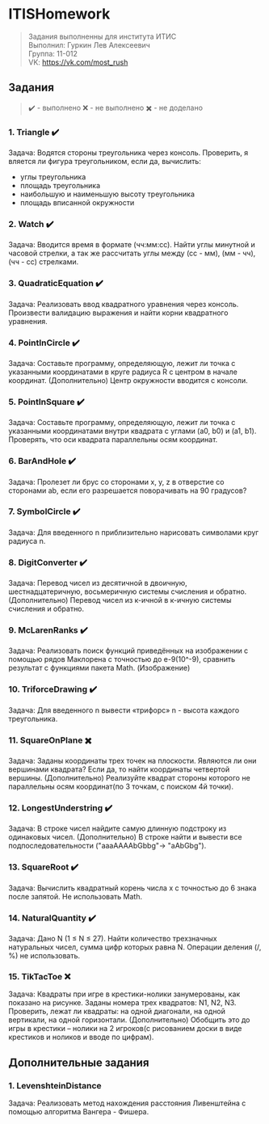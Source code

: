 # ITISHomework

>Задания выполненны для института ИТИС<br>
>Выполнил: Гуркин Лев Алексеевич<br>
>Группа: 11-012<br>
>VK: https://vk.com/most_rush


## Задания
> ✔️ - выполнено
> ❌ - не выполнено
> ✖️ - не доделано

### 1. Triangle ✔️
Задача: Водятся стороны треугольника через консоль. Проверить, я вляется ли фигура треугольником, если да, вычислить:
- углы треугольника
- площадь треугольника
- наибольшую и наименьшую высоту треугольника
- площадь вписанной окружности

### 2. Watch ✔️
Задача: Вводится время в формате (чч:мм:сс). Найти углы минутной и часовой стрелки, а так же рассчитать углы между (сс - мм), (мм - чч), (чч - сс) стрелками.

### 3. QuadraticEquation ✔️
Задача: Реализовать ввод квадратного уравнения через консоль. Произвести валидацию выражения и найти корни квадратного уравнения.

### 4. PointInCircle ✔️
Задача: Составьте программу, определяющую, лежит ли точка с указанными координатами в круге радиуса R с центром в начале координат.
(Дополнительно) Центр окружности вводится с консоли.

### 5. PointInSquare ✔️
Задача: Составьте программу, определяющую, лежит ли точка с указанными координатами внутри квадрата с углами (a0, b0) и (a1, b1). Проверять, что оси квадрата параллельны осям координат.

### 6. BarAndHole ✔️
Задача: Пролезет ли брус со сторонами x, y, z в отверстие со сторонами ab, если его разрешается поворачивать на 90 градусов?

### 7. SymbolCircle ✔️
Задача: Для введенного n приблизительно нарисовать символами круг радиуcа n.

### 8. DigitConverter ✔️
Задача: Перевод чисел из десятичной в двоичную, шестнадцатеричную, восьмеричную системы счисления и обратно.
(Дополнительно) Перевод чисел из к-ичной в к-ичную системы счисления и обратно.

### 9. McLarenRanks ✔️
Задача: Реализовать поиск функций приведённых на изображении с помощью рядов Маклорена с точностью до е-9(10^-9), сравнить результат с функциями пакета Math.
(Изображение)

### 10. TriforceDrawing ✔️
Задача: Для введенного n вывести «трифорс» n - высота каждого треугольника.

### 11. SquareOnPlane ✖️
Задача: Заданы координаты трех точек на плоскости. Являются ли они вершинами квадрата? Если да, то найти координаты четвертой вершины.
(Дополнительно) Реализуйте квадрат стороны которого не параллельны осям координат(по 3 точкам, с поиском 4й точки).

### 12. LongestUnderstring ✔️
Задача: В строке чисел найдите самую длинную подстроку из одинаковых чисел.
(Дополнительно) В строке найти и вывести все подпоследовательности ("aaaAAAAbGbbg"-> "aAbGbg").

### 13. SquareRoot ✔️
Задача: Вычислить квадратный корень числа x с точностью до 6 знака после запятой. Не использовать Math.

### 14. NaturalQuantity ✔️
Задача: Дано N (1 ≤ N ≤ 27). Найти количество трехзначных натуральных чисел, сумма цифр которых равна N. Операции деления (/, %) не использовать.

### 15. TikTacToe ❌
Задача: Квадраты при игре в крестики-нолики занумерованы, как показано на рисунке. Заданы номера трех квадратов: N1, N2, N3. Проверить, лежат ли квадраты: на одной диагонали, на одной вертикали, на одной горизонтали.
(Дополнительно) Обобщить это до игры в крестики – нолики на 2 игроков(с рисованием доски в виде крестиков и ноликов и вводе по цифрам).


## Дополнительные задания
### 1. LevenshteinDistance
Задача: Реализовать метод нахождения расстояния Ливенштейна с помощью алгоритма Вангера - Фишера.
